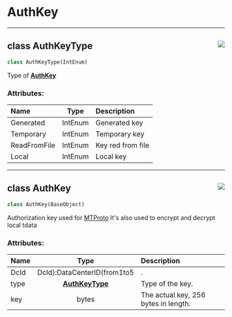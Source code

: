 <!-- vim: syntax=Markdown -->

# AuthKey

<a id="td.auth.AuthKeyType"></a>


---
## <span class="highlight"><span class="k">class </span></span><span class="highlight"><span class="nc">AuthKeyType</span></span><a href="https://github.com/thedemons/opentele/blob/b4ba9f663fbd9836c05bc41c7b5ae0b716607cf3/src/td/auth.py#L11"><img align="right" style="float:right;" src="https://img.shields.io/badge/view-source-green"></a>

```python
class AuthKeyType(IntEnum)
```

Type of <a class="codehl codehl_obj" href="authkey.md#authkey-objects"><b>AuthKey</b></a><br>
<h3>Attributes:</h3>

| Name | Type | Description |
| :--- | :--: | :---------- |
| <span class="highlight"><span class="n">Generated</span></span> | <span class="highlight"><span class="nc">IntEnum</span></span> | Generated key |
| <span class="highlight"><span class="n">Temporary</span></span> | <span class="highlight"><span class="nc">IntEnum</span></span> | Temporary key |
| <span class="highlight"><span class="n">ReadFromFile</span></span> | <span class="highlight"><span class="nc">IntEnum</span></span> | Key red from file |
| <span class="highlight"><span class="n">Local</span></span> | <span class="highlight"><span class="nc">IntEnum</span></span> | Local key |



<a id="td.auth.AuthKey"></a>


---
## <span class="highlight"><span class="k">class </span></span><span class="highlight"><span class="nc">AuthKey</span></span><a href="https://github.com/thedemons/opentele/blob/b4ba9f663fbd9836c05bc41c7b5ae0b716607cf3/src/td/auth.py#L33"><img align="right" style="float:right;" src="https://img.shields.io/badge/view-source-green"></a>

```python
class AuthKey(BaseObject)
```

Authorization key used for [MTProto](https://core.telegram.org/mtproto)
It's also used to encrypt and decrypt local tdata<br>
<h3>Attributes:</h3>

| Name | Type | Description |
| :--- | :--: | :---------- |
| <span class="highlight"><span class="nc">DcId</span></span> | <span class="highlight"><span class="nc">DcId</span></span><span class="highlight"><span class="p">)</span></span><span class="highlight"><span class="p">:</span></span><span class="highlight"><span class="nf">DataCenterID</span></span><span class="highlight"><span class="o">(</span></span><span class="highlight"><span class="n">from1to5</span></span> | . |
| <span class="highlight"><span class="bp">type</span></span> | <a class="codehl codehl_obj" href="authkey.md#authkeytype-objects"><b>AuthKeyType</b></a> | Type of the key. |
| <span class="highlight"><span class="n">key</span></span> | <span class="highlight"><span class="bp">bytes</span></span> | The actual key, 256 <span class="highlight"><span class="bp">bytes</span></span> in length. |



